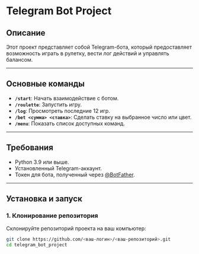 # Telegram Bot Project

## Описание
Этот проект представляет собой Telegram-бота, который предоставляет возможность играть в рулетку, вести лог действий и управлять балансом.

---

## Основные команды
- **`/start`**: Начать взаимодействие с ботом.
- **`/roulette`**: Запустить игру.
- **`/log`**: Просмотреть последние 12 игр.
- **`/bet <сумма> <ставка>`**: Сделать ставку на выбранное число или цвет.
- **`/menu`**: Показать список доступных команд.

---

## Требования
- Python 3.9 или выше.
- Установленный Telegram-аккаунт.
- Токен для бота, полученный через [@BotFather](https://t.me/BotFather).

---

## Установка и запуск

### 1. Клонирование репозитория
Склонируйте репозиторий проекта на ваш компьютер:
```bash
git clone https://github.com/<ваш-логин>/<ваш-репозиторий>.git
cd telegram_bot_project
